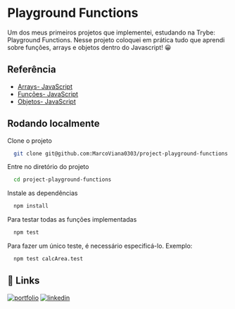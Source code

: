 
# Playground Functions

Um dos meus primeiros projetos que implementei, estudando na Trybe: Playground Functions.
Nesse projeto coloquei em prática tudo que aprendi sobre funções, arrays e objetos dentro do Javascript! &#x1F600;





## Referência

 - [Arrays- JavaScript](https://developer.mozilla.org/pt-BR/docs/Web/JavaScript/Reference/Global_Objects/Array)
 - [Funções- JavaScript](https://developer.mozilla.org/pt-BR/docs/Web/JavaScript/Guide/Functions)
 - [Objetos- JavaScript](https://developer.mozilla.org/pt-BR/docs/Learn/JavaScript/Objects/Basics)


## Rodando localmente

Clone o projeto

```bash
  git clone git@github.com:MarcoViana0303/project-playground-functions.git
```

Entre no diretório do projeto

```bash
  cd project-playground-functions
```

Instale as dependências

```bash
  npm install
```

Para testar todas as funções implementadas

```bash
  npm test
```

Para fazer um único teste, é necessário especificá-lo. Exemplo:

```bash
  npm test calcArea.test
```




## 🔗 Links
[![portfolio](https://img.shields.io/badge/my_portfolio-000?style=for-the-badge&logo=ko-fi&logoColor=white)](https://marcoviana-dev.vercel.app/)
[![linkedin](https://img.shields.io/badge/linkedin-0A66C2?style=for-the-badge&logo=linkedin&logoColor=white)](https://www.linkedin.com/in/marco-viana2022/)


